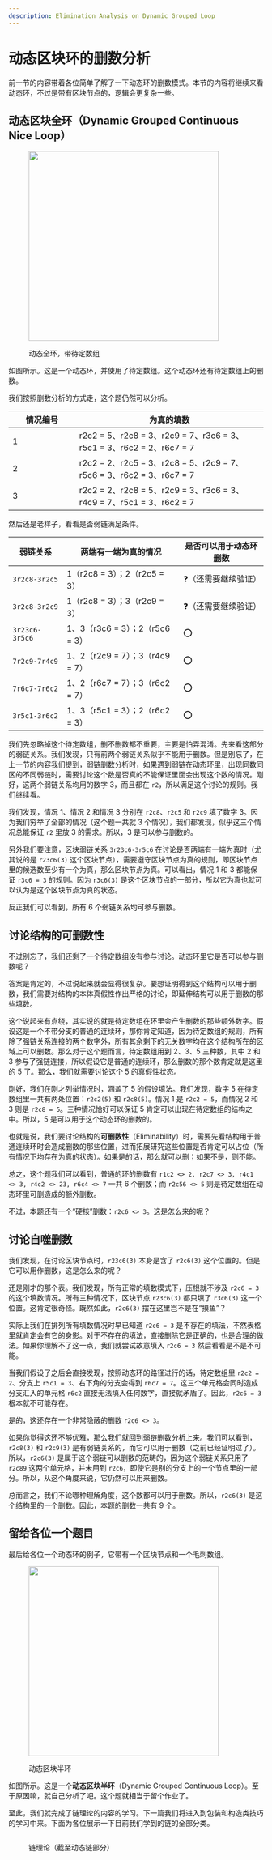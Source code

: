 ```yaml
---
description: Elimination Analysis on Dynamic Grouped Loop
---
```


# 动态区块环的删数分析

前一节的内容带着各位简单了解了一下动态环的删数模式。本节的内容将继续来看动态环，不过是带有区块节点的，逻辑会更复杂一些。

## 动态区块全环（Dynamic Grouped Continuous Nice Loop） <a href="#dynamic-grouped-continuous-nice-loop" id="dynamic-grouped-continuous-nice-loop"></a>

<figure><img src="../../.gitbook/assets/images_0387.png" alt="" width="375"><figcaption><p>动态全环，带待定数组</p></figcaption></figure>

如图所示。这是一个动态环，并使用了待定数组。这个动态环还有待定数组上的删数。

我们按照删数分析的方式走，这个题仍然可以分析。

<table><thead><tr><th width="115.86663818359375">情况编号</th><th>为真的填数</th></tr></thead><tbody><tr><td>1</td><td>r2c2 = 5、r2c8 = 3、r2c9 = 7、r3c6 = 3、r5c1 = 3、r6c2 = 2、r6c7 = 7</td></tr><tr><td>2</td><td>r2c2 = 2、r2c5 = 3、r2c8 = 5、r2c9 = 7、r5c6 = 3、r6c2 = 3、r6c7 = 7</td></tr><tr><td>3</td><td>r2c2 = 2、r2c8 = 5、r2c9 = 3、r3c6 = 3、r4c9 = 7、r5c1 = 3、r6c2 = 7</td></tr></tbody></table>

然后还是老样子，看看是否弱链满足条件。

| 弱链关系           | 两端有一端为真的情况                | 是否可以用于动态环删数 |
| -------------- | ------------------------- | ----------- |
| `3r2c8-3r2c5`  | 1（r2c8 = 3）；2（r2c5 = 3）   | ❓（还需要继续验证）  |
| `3r2c8-3r2c9`  | 1（r2c8 = 3）；3（r2c9 = 3）   | ❓（还需要继续验证）  |
| `3r23c6-3r5c6` | 1、3（r3c6 = 3）；2（r5c6 = 3） | ⭕           |
| `7r2c9-7r4c9`  | 1、2（r2c9 = 7）；3（r4c9 = 7） | ⭕           |
| `7r6c7-7r6c2`  | 1、2（r6c7 = 7）；3（r6c2 = 7） | ⭕           |
| `3r5c1-3r6c2`  | 1、3（r5c1 = 3）；2（r6c2 = 3） | ⭕           |

我们先忽略掉这个待定数组，删不删数都不重要，主要是怕弄混淆。先来看这部分的弱链关系。我们发现，只有前两个弱链关系似乎不能用于删数。但是别忘了，在上一节的内容我们提到，弱链删数分析时，如果遇到弱链在动态环里，出现同数同区的不同弱链时，需要讨论这个数是否真的不能保证里面会出现这个数的情况。刚好，这两个弱链关系均用的数字 3，而且都在 `r2`，所以满足这个讨论的规则。我们继续看。

我们发现，情况 1、情况 2 和情况 3 分别在 `r2c8`、`r2c5` 和 `r2c9` 填了数字 3。因为我们穷举了全部的情况（这个题一共就 3 个情况），我们都发现，似乎这三个情况总能保证 `r2` 里放 3 的需求。所以，3 是可以参与删数的。

另外我们要注意，区块弱链关系 `3r23c6-3r5c6` 在讨论是否两端有一端为真时（尤其说的是 `r23c6(3)` 这个区块节点），需要遵守区块节点为真的规则，即区块节点里的候选数至少有一个为真，那么区块节点为真。可以看出，情况 1 和 3 都能保证 `r3c6 = 3` 的规则。因为 `r3c6(3)` 是这个区块节点的一部分，所以它为真也就可以认为是这个区块节点为真的状态。

反正我们可以看到，所有 6 个弱链关系均可参与删数。

## 讨论结构的可删数性 <a href="#eliminability-of-grouped-patterns" id="eliminability-of-grouped-patterns"></a>

不过别忘了，我们还剩了一个待定数组没有参与讨论。动态环里它是否可以参与删数呢？

答案是肯定的，不过说起来就会显得很复杂。要想证明得到这个结构可以用于删数，我们需要对结构的本体真假性作出严格的讨论，即延伸结构可以用于删数的那些填数。

这个说起来有点绕，其实说的就是待定数组在环里会产生删数的那些额外数字。假设这是一个不带分支的普通的连续环，那你肯定知道，因为待定数组的规则，所有除了强链关系连接的两个数字外，所有其余剩下的无关数字均在这个结构所在的区域上可以删数。那么对于这个题而言，待定数组用到 2、3、5 三种数，其中 2 和 3 参与了强链连接，所以假设它是普通的连续环，那么删数的那个数肯定就是这里的 5 了。那么，我们就需要讨论这个 5 的真假性状态。

刚好，我们在刚才列举情况时，涵盖了 5 的假设填法。我们发现，数字 5 在待定数组里一共有两处位置：`r2c2(5)` 和 `r2c8(5)`。情况 1 是 `r2c2 = 5`，而情况 2 和 3 则是 `r2c8 = 5`。三种情况恰好可以保证 5 肯定可以出现在待定数组的结构之中。所以，5 是可以用于这个动态环的删数的。

也就是说，我们要讨论结构的**可删数性**（Eliminability）时，需要先看结构用于普通连续环时会造成删数的那些位置，进而拓展研究这些位置是否肯定可以占位（所有情况下均存在为真的状态）。如果是的话，那么就可以删；如果不是，则不能。

总之，这个题我们可以看到，普通的环的删数有 `r1c2 <> 2, r2c7 <> 3, r4c1 <> 3, r4c2 <> 23, r6c4 <> 7` 一共 6 个删数；而 `r2c56 <> 5` 则是待定数组在动态环里可删造成的额外删数。

不过，本题还有一个“硬核”删数：`r2c6 <> 3`。这是怎么来的呢？

## 讨论自噬删数 <a href="#eliminability-on-cannibalism-in-grouped-nodes" id="eliminability-on-cannibalism-in-grouped-nodes"></a>

我们发现，在讨论区块节点时，`r23c6(3)` 本身是含了 `r2c6(3)` 这个位置的。但是它可以用作删数，这是怎么来的呢？

还是刚才的那个表。我们发现，所有正常的填数模式下，压根就不涉及 `r2c6 = 3` 的这个填数情况。所有三种情况下，区块节点 `r23c6(3)` 都只填了 `r3c6(3)` 这一个位置。这肯定很奇怪。既然如此，`r2c6(3)` 摆在这里岂不是在“摸鱼”？

实际上我们在排列所有填数情况时早已知道 `r2c6 = 3` 是不存在的填法，不然表格里就肯定会有它的身影。对于不存在的填法，直接删除它是正确的，也是合理的做法。如果你理解不了这一点，我们就尝试故意填入 `r2c6 = 3` 然后看看是不是不可能。

当我们假设了之后会直接发现，按照动态环的路径进行的话，待定数组里 `r2c2 = 2`、分支上 `r5c1 = 3`、右下角的分支会得到 `r6c7 = 7`。这三个单元格会同时造成分支汇入的单元格 `r6c2` 直接无法填入任何数字，直接就矛盾了。因此，`r2c6 = 3` 根本就不可能存在。

是的，这还存在一个非常隐蔽的删数 `r2c6 <> 3`。

如果你觉得这还不够优雅，那么我们就回到弱链删数分析上来。我们可以看到，`r2c8(3)` 和 `r2c9(3)` 是有弱链关系的，而它可以用于删数（之前已经证明过了）。所以，`r2c6(3)` 是属于这个弱链可以删数的范畴的，因为这个弱链关系只用了 `r2c89` 这两个单元格，并未用到 `r2c6`，即使它是别的分支上的一个节点里的一部分。所以，从这个角度来说，它仍然可以用来删数。

总而言之，我们不论哪种理解角度，这个数都可以用于删数。所以，`r2c6(3)` 是这个结构里的一个删数。因此，本题的删数一共有 9 个。

## 留给各位一个题目 <a href="#the-last-puzzle-in-this-passage" id="the-last-puzzle-in-this-passage"></a>

最后给各位一个动态环的例子，它带有一个区块节点和一个毛刺数组。

<figure><img src="../../.gitbook/assets/images_0388.png" alt="" width="375"><figcaption><p>动态区块半环</p></figcaption></figure>

如图所示。这是一个**动态区块半环**（Dynamic Grouped Continuous Loop）。至于原因嘛，就自己分析了吧。这个题就相当于留个作业了。

至此，我们就完成了链理论的内容的学习。下一篇我们将进入到包装和构造类技巧的学习中来。下面为各位展示一下目前我们学到的链的全部分类。

<figure><img src="../../.gitbook/assets/images_0389.png" alt=""><figcaption><p>链理论（截至动态链部分）</p></figcaption></figure>

